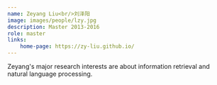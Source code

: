 ```yaml
---
name: Zeyang Liu<br/>刘泽阳
image: images/people/lzy.jpg
description: Master 2013-2016
role: master
links:
    home-page: https://zy-liu.github.io/
---
```


Zeyang's major research interests are about information retrieval and natural language processing.